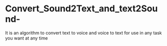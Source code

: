 # Convert_Sound2Text_and_text2Sound-
It is an algorithm to convert text to voice and voice to text for use in any task you want at any time
